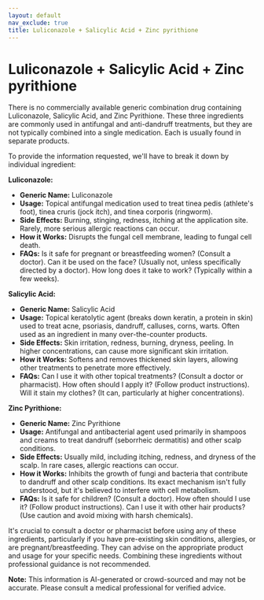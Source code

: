 ```yaml
---
layout: default
nav_exclude: true
title: Luliconazole + Salicylic Acid + Zinc pyrithione
---
```


# Luliconazole + Salicylic Acid + Zinc pyrithione

There is no commercially available generic combination drug containing Luliconazole, Salicylic Acid, and Zinc Pyrithione.  These three ingredients are commonly used in antifungal and anti-dandruff treatments, but they are not typically combined into a single medication.  Each is usually found in separate products.

To provide the information requested, we'll have to break it down by individual ingredient:


**Luliconazole:**

* **Generic Name:** Luliconazole
* **Usage:** Topical antifungal medication used to treat tinea pedis (athlete's foot), tinea cruris (jock itch), and tinea corporis (ringworm).
* **Side Effects:**  Burning, stinging, redness, itching at the application site.  Rarely, more serious allergic reactions can occur.
* **How it Works:**  Disrupts the fungal cell membrane, leading to fungal cell death.
* **FAQs:**  Is it safe for pregnant or breastfeeding women? (Consult a doctor). Can it be used on the face? (Usually not, unless specifically directed by a doctor).  How long does it take to work? (Typically within a few weeks).


**Salicylic Acid:**

* **Generic Name:** Salicylic Acid
* **Usage:** Topical keratolytic agent (breaks down keratin, a protein in skin) used to treat acne, psoriasis, dandruff, calluses, corns, warts.  Often used as an ingredient in many over-the-counter products.
* **Side Effects:** Skin irritation, redness, burning, dryness, peeling.  In higher concentrations, can cause more significant skin irritation.
* **How it Works:** Softens and removes thickened skin layers, allowing other treatments to penetrate more effectively.
* **FAQs:**  Can I use it with other topical treatments? (Consult a doctor or pharmacist). How often should I apply it? (Follow product instructions). Will it stain my clothes? (It can, particularly at higher concentrations).


**Zinc Pyrithione:**

* **Generic Name:** Zinc Pyrithione
* **Usage:** Antifungal and antibacterial agent used primarily in shampoos and creams to treat dandruff (seborrheic dermatitis) and other scalp conditions.
* **Side Effects:** Usually mild, including itching, redness, and dryness of the scalp. In rare cases, allergic reactions can occur.
* **How it Works:** Inhibits the growth of fungi and bacteria that contribute to dandruff and other scalp conditions.  Its exact mechanism isn't fully understood, but it's believed to interfere with cell metabolism.
* **FAQs:**  Is it safe for children? (Consult a doctor). How often should I use it? (Follow product instructions).  Can I use it with other hair products? (Use caution and avoid mixing with harsh chemicals).


It's crucial to consult a doctor or pharmacist before using any of these ingredients, particularly if you have pre-existing skin conditions, allergies, or are pregnant/breastfeeding.  They can advise on the appropriate product and usage for your specific needs.  Combining these ingredients without professional guidance is not recommended.


**Note:** This information is AI-generated or crowd-sourced and may not be accurate. Please consult a medical professional for verified advice.